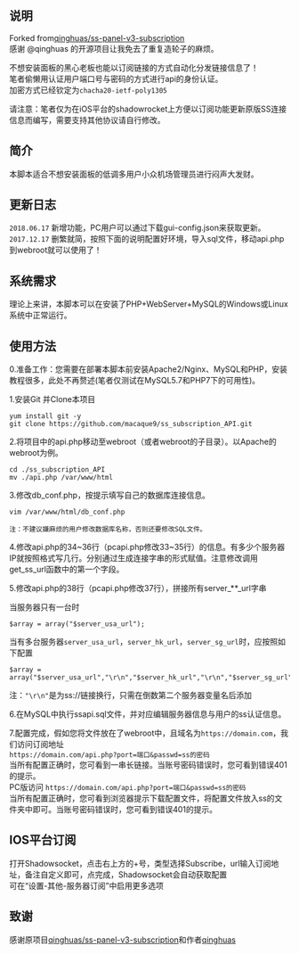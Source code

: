 说明
---
Forked from[qinghuas/ss-panel-v3-subscription](https://github.com/qinghuas/ss-panel-v3-subscription)<br>
感谢 @qinghuas 的开源项目让我免去了重复造轮子的麻烦。<br>

不想安装面板的黑心老板也能以订阅链接的方式自动化分发链接信息了！<br>
笔者偷懒用认证用户端口号与密码的方式进行api的身份认证。 <br>
加密方式已经钦定为`chacha20-ietf-poly1305`  <br>

请注意：笔者仅为在iOS平台的shadowrocket上方便以订阅功能更新原版SS连接信息而编写，需要支持其他协议请自行修改。<br>

简介
---
本脚本适合不想安装面板的低调多用户小众机场管理员进行闷声大发财。<br>

更新日志
---
`2018.06.17` 新增功能，PC用户可以通过下载gui-config.json来获取更新。
`2017.12.17` 删繁就简，按照下面的说明配置好环境，导入sql文件，移动api.php到webroot就可以使用了！

系统需求
---

理论上来讲，本脚本可以在安装了PHP+WebServer+MySQL的Windows或Linux系统中正常运行。<br>

使用方法
---

0.准备工作：您需要在部署本脚本前安装Apache2/Nginx、MySQL和PHP，安装教程很多，此处不再赘述(笔者仅测试在MySQL5.7和PHP7下的可用性)。

1.安装Git 并Clone本项目

    yum install git -y
    git clone https://github.com/macaque9/ss_subscription_API.git
    
2.将项目中的api.php移动至webroot（或者webroot的子目录）。以Apache的webroot为例。

    cd ./ss_subscription_API
    mv ./api.php /var/www/html

3.修改db_conf.php，按提示填写自己的数据库连接信息。

    vim /var/www/html/db_conf.php
    
    注：不建议嫌麻烦的用户修改数据库名称，否则还要修改SQL文件。

4.修改api.php的34\~36行（pcapi.php修改33\~35行）的信息。有多少个服务器IP就按照格式写几行。分别通过生成连接字串的形式赋值。注意修改调用get_ss_url函数中的第一个字段。

5.修改api.php的38行（pcapi.php修改37行），拼接所有server_**_url字串

当服务器只有一台时<br>

    $array = array("$server_usa_url");

当有多台服务器`server_usa_url`，`server_hk_url`，`server_sg_url`时，应按照如下配置

    $array = array("$server_usa_url","\r\n","$server_hk_url","\r\n","$server_sg_url");

注：`"\r\n"`是为ss://链接换行，只需在倒数第二个服务器变量名后添加

6.在MySQL中执行ssapi.sql文件，并对应编辑服务器信息与用户的ss认证信息。

7.配置完成，假如您将文件放在了webroot中，且域名为`https://domain.com`，我们访问订阅地址<br>
`https://domain.com/api.php?port=端口&passwd=ss的密码`<br>
当所有配置正确时，您可看到一串长链接。当账号密码错误时，您可看到错误401的提示。<br>
PC版访问 `https://domain.com/api.php?port=端口&passwd=ss的密码`<br>
当所有配置正确时，您可看到浏览器提示下载配置文件，将配置文件放入ss的文件夹中即可。当账号密码错误时，您可看到错误401的提示。<br>

IOS平台订阅
---
打开Shadowsocket，点击右上方的+号，类型选择Subscribe，url输入订阅地址，备注自定义即可，点完成，Shadowsocket会自动获取配置<br>
可在“设置-其他-服务器订阅”中启用更多选项<br>

致谢
---
感谢原项目[qinghuas/ss-panel-v3-subscription](https://github.com/qinghuas/ss-panel-v3-subscription)和作者[qinghuas](https://github.com/qinghuas)
